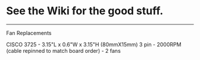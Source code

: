 # See the Wiki for the good stuff.


---------------------------
Fan Replacements

CISCO 3725 - 3.15"L x 0.6"W x 3.15"H (80mmX15mm) 3 pin - 2000RPM (cable repinned to match board order) - 2 fans
